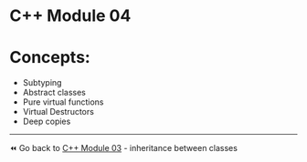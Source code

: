 # C++ Module 04

# Concepts:

- Subtyping
- Abstract classes
- Pure virtual functions
- Virtual Destructors
- Deep copies

-----
⏪️ Go back to [C++ Module 03](https://github.com/ricvrdv/cpp-03/tree/main) - inheritance between classes
